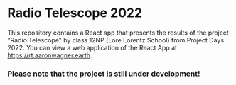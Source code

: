 # Radio Telescope 2022
This repository contains a React app that presents the results of the project "Radio Telescope" by class 12NP (Lore Lorentz School) from Project Days 2022. You can view a web application of the React App at https://rt.aaronwagner.earth.

### Please note that the project is still under development!




